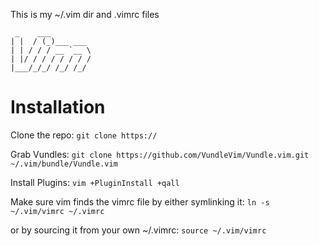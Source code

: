 This is my ~/.vim dir and .vimrc files
```
 _    ___         
| |  / (_)___ ___ 
| | / / / __ `__ \
| |/ / / / / / / /
|___/_/_/ /_/ /_/ 

```
# Installation
Clone the repo:
`git clone https://`

Grab Vundles:
`git clone https://github.com/VundleVim/Vundle.vim.git ~/.vim/bundle/Vundle.vim`

Install Plugins:
`vim +PluginInstall +qall`

Make sure vim finds the vimrc file by either symlinking it:
`ln -s ~/.vim/vimrc ~/.vimrc`

or by sourcing it from your own ~/.vimrc:
`source ~/.vim/vimrc`

